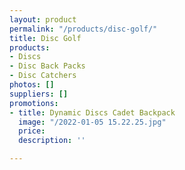 ```yaml
---
layout: product
permalink: "/products/disc-golf/"
title: Disc Golf
products:
- Discs
- Disc Back Packs
- Disc Catchers
photos: []
suppliers: []
promotions:
- title: Dynamic Discs Cadet Backpack
  image: "/2022-01-05 15.22.25.jpg"
  price: 
  description: ''

---
```


